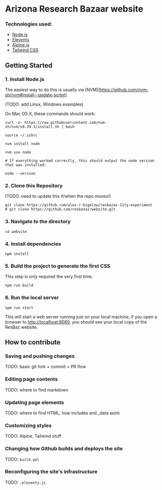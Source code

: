 # Arizona Research Bazaar website

### Technologies used:

- [Node.js](https://nodejs.org/)
- [Eleventy](https://www.11ty.dev/)
- [Alpine.js](https://github.com/alpinejs/alpine)
- [Tailwind CSS](https://tailwindcss.com/)

## Getting Started

### 1\. Install Node.js

The easiest way to do this is usually via (NVM)[https://github.com/nvm-sh/nvm#install--update-script].

(TODO: add Linux, Windows examples)

On Mac OS X, these commands should work:

```
curl -o- https://raw.githubusercontent.com/nvm-sh/nvm/v0.39.3/install.sh | bash

source ~/.zshrc

nvm install node

nvm use node

# If everything worked correctly, this should output the node version that was installed:

node --version
```

### 2\. Clone this Repository

(TODO: need to update this if/when the repo moves!)

```
git clone https://github.com/alex-r-bigelow/resbazaz-11ty-experiment
# git clone https://github.com/resbazaz/website.git
```

### 3\. Navigate to the directory

```
cd website
```

### 4\. Install dependencies

```
npm install
```

### 5\. Build the project to generate the first CSS

This step is only required the very first time.

```
npm run build
```

### 6\. Run the local server

```
npm run start
```

This will start a web server running just on your local machine; if you open a browser to [http://localhost:8080](http://localhost:8080), you should see your local copy of the ResBaz website.

## How to contribute

### Saving and pushing changes

TODO: basic git fork + commit + PR flow

### Editing page contents

TODO: where to find markdown

### Updating page elements

TODO: where to find HTML, how includes and \_data work

### Customizing styles

TODO: Alpine, Tailwind stuff

### Changing how Github builds and deploys the site

TODO: `build.yml`

### Reconfiguring the site's infrastructure

TODO: `.eleventy.js`
